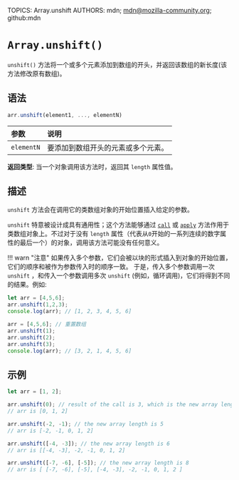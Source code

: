 TOPICS: Array.unshift
AUTHORS: mdn; mdn@mozilla-community.org; github:mdn

# `Array.unshift()`

`unshift()` 方法将一个或多个元素添加到数组的开头，并返回该数组的新长度(该方法修改原有数组)。

## 语法

```javascript
arr.unshift(element1, ..., elementN)
```

| 参数 | 说明 |
| :-- | :-- |
| `elementN` | 要添加到数组开头的元素或多个元素。 |

**返回类型**: 当一个对象调用该方法时，返回其 `length` 属性值。

## 描述

`unshift` 方法会在调用它的类数组对象的开始位置插入给定的参数。

`unshift` 特意被设计成具有通用性；这个方法能够通过 [`call`](/zh-hans/webfrontend/Function.call) 或 [`apply`](/zh-hans/webfrontend/Function.apply)
方法作用于类数组对象上。不过对于没有 `length` 属性（代表从`0`开始的一系列连续的数字属性的最后一个）的对象，调用该方法可能没有任何意义。

!!! warn "注意"
    如果传入多个参数，它们会被以块的形式插入到对象的开始位置，它们的顺序和被作为参数传入时的顺序一致。 于是，传入多个参数调用一次 `unshift` ，和传入一个参数调用多次 `unshift`
    (例如，循环调用)，它们将得到不同的结果。例如:

```javascript
let arr = [4,5,6];
arr.unshift(1,2,3);
console.log(arr); // [1, 2, 3, 4, 5, 6]

arr = [4,5,6]; // 重置数组
arr.unshift(1);
arr.unshift(2);
arr.unshift(3);
console.log(arr); // [3, 2, 1, 4, 5, 6]
```

## 示例

```javascript
let arr = [1, 2];

arr.unshift(0); // result of the call is 3, which is the new array length
// arr is [0, 1, 2]

arr.unshift(-2, -1); // the new array length is 5
// arr is [-2, -1, 0, 1, 2]

arr.unshift([-4, -3]); // the new array length is 6
// arr is [[-4, -3], -2, -1, 0, 1, 2]

arr.unshift([-7, -6], [-5]); // the new array length is 8
// arr is [ [-7, -6], [-5], [-4, -3], -2, -1, 0, 1, 2 ]
```
